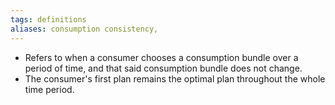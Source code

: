 ```yaml
---
tags: definitions 
aliases: consumption consistency, 
---
```

- Refers to when a consumer chooses a consumption bundle over a period of time, and that said consumption bundle does not change.
- The consumer's first plan remains the optimal plan throughout the whole time period. 
